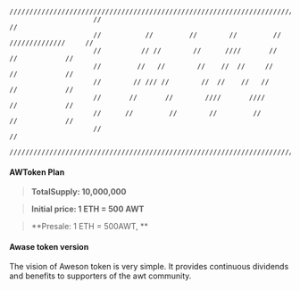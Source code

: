```
                     /////////////////////////////////////////////////////////////////////////
                     //                                                                     //
                     //           //         //        //         //     //////////////     // 
                     //          // //        //      ////       //           //            //
                     //         //   //        //    //  //     //            //            //
                     //        // /// //        //  //    //   //             //            //
                     //       //       //        ////       ////              //            //
                     //      //         //        //         //               //            //
                     //                                                                     //
                     /////////////////////////////////////////////////////////////////////////
```
#### AWToken Plan

> **TotalSupply: 10,000,000**

> **Initial price: 1 ETH = 500 AWT**

> **Presale: 1 ETH = 500AWT, **

#### Awase token version

The vision of Aweson token is very simple. It provides continuous dividends and benefits to supporters of the awt community.

